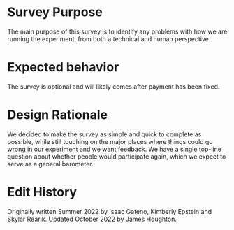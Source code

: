 # Survey Purpose

The main purpose of this survey is to identify any problems with how we are running
the experiment, from both a technical and human perspective.

# Expected behavior

The survey is optional and will likely comes after payment has been fixed.

# Design Rationale

We decided to make the survey as simple and quick to complete as possible, while
still touching on the major places where things could go wrong in our experiment
and we want feedback. We have a single top-line question about whether people
would participate again, which we expect to serve as a general barometer.

# Edit History

Originally written Summer 2022 by Isaac Gateno, Kimberly Epstein and Skylar Rearik.
Updated October 2022 by James Houghton.
